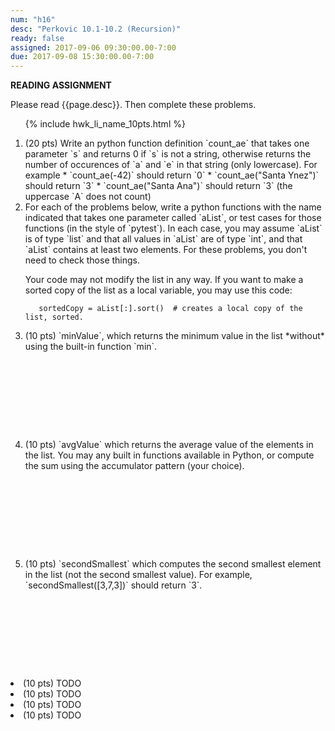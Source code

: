 ```yaml
---
num: "h16"
desc: "Perkovic 10.1-10.2 (Recursion)"
ready: false
assigned: 2017-09-06 09:30:00.00-7:00
due: 2017-09-08 15:30:00.00-7:00
---
```


<b>READING ASSIGNMENT</b>

Please read {{page.desc}}.  Then complete these problems.


<ol>

{% include hwk_li_name_10pts.html %}

<li markdown="1" style="margin-bottom:0em"> (20 pts) Write an python function definition `count_ae` that takes one parameter `s` and returns 0 if `s` is not a string, otherwise returns the number of occurences of `a` and `e` in that string (only lowercase).  For example * `count_ae(-42)` should return `0`
* `count_ae("Santa Ynez")` should return `3`
* `count_ae("Santa Ana")`  should return `3` (the uppercase `A` does not count)

<div class="pagebreak">
</div>

</li>


<li markdown="1"> For each of the problems below, write a python functions with the name indicated that takes one parameter called `aList`, or test cases for those functions (in the style of `pytest`).  In each case, you may assume `aList` is of type `list` and that all values in `aList` are of type `int`, and that `aList` contains at least two elements.  For these problems, you don't need to check those things.

Your code may not modify the list in any way.  If you want to make a sorted copy of the list as a local variable, you may use this code:

```
   sortedCopy = aList[:].sort()  # creates a local copy of the list, sorted.
```

<li markdown="1" style="margin-bottom:10em;">	(10 pts) `minValue`, which returns the minimum value in the list *without* using the built-in function `min`.
</li>

<li markdown="1" style="margin-bottom:10em;">	(10 pts) `avgValue` which returns the average value of the elements in the list.   You may any built in functions available in Python, or compute the sum using the accumulator pattern (your choice).
</li>

<!-- <li markdown="1" style="margin-bottom:4em;">	(10 pts) The median of the list assigned to a variable of your choice. The median of a sequence of numbers is the value of the number in the middle of the list when the numbers are arranged in sorted order. For example given lst = [2, 80, 20, 1, 1, 1, 1, 1], the median is 1.    When there is an even number of items in the list, the median is the average of the two elements closest to the middle.  For example, the median of `[5, 6, 1, 50]` is `5.5` (i.e. `(5+6)/2)`.    
-->

<li markdown="1" style="margin-bottom:10em;"> (10 pts) `secondSmallest` which computes the second smallest element in the list (not the second smallest value).   For example, `secondSmallest([3,7,3])` should return `3`. 
</li>

</ol>
</li>

<li> (10 pts) TODO </li>

<li> (10 pts) TODO
<div class="pagebreak">
</div>
</li>

<li> (10 pts) TODO </li>

<li> (10 pts) TODO </li>

</ol>

